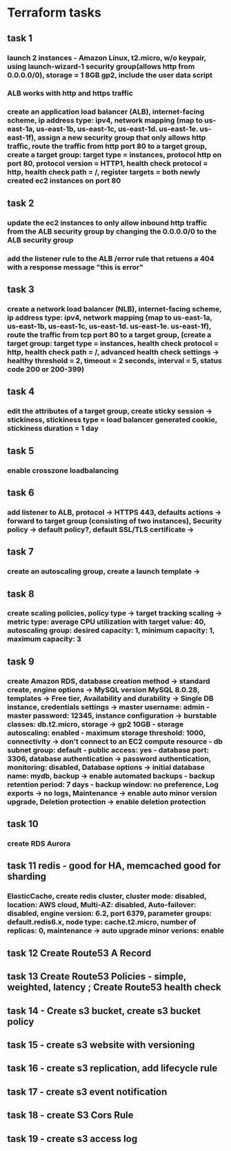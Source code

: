 # Terraform tasks 
## task 1
### launch 2 instances - Amazon Linux, t2.micro, w/o keypair, using launch-wizard-1 security group(allows http from 0.0.0.0/0), storage = 1 8GB gp2, include the user data script
<!-- variable "user_data" {
  description = "The user data to provide when launching the instance. Do not pass gzip-compressed data via this argument; see user_data_base64 instead."
  type        = string
  default     = <<-EOT
 #!/bin/bash
# Use this for your user data (script from top to bottom)
# install httpd (Linux 2 version)
yum update -y
yum install -y httpd
systemctl start httpd
systemctl enable httpd
echo "<h1>Hello world from $(hostname -f) </h1>" > /var/www/html/index.html
EOT
} -->

### ALB works with http and https traffic
### create an application load balancer (ALB), internet-facing scheme, ip address type: ipv4, network mapping (map to us-east-1a, us-east-1b, us-east-1c, us-east-1d. us-east-1e. us-east-1f), assign a new security group that only allows http traffic, route the traffic from http port 80 to a target group, create a target group: target type = instances, protocol http on port 80, protocol version = HTTP1, health check protocol = http, health check path = /, register targets = both newly created ec2 instances on port 80

## task 2
### update the ec2 instances to only allow inbound http traffic from the ALB security group by changing the 0.0.0.0/0 to the ALB security group
### add the listener rule to the ALB /error rule that retuens a 404 with a response message "this is error"

## task 3
### create a network load balancer (NLB), internet-facing scheme, ip address type: ipv4, network mapping (map to us-east-1a, us-east-1b, us-east-1c, us-east-1d. us-east-1e. us-east-1f), route the traffic from tcp port 80 to a target group, (create a target group: target type = instances, health check protocol = http, health check path = /, advanced health check settings -> healthy threshold = 2, timeout = 2 seconds, interval = 5, status code 200 or 200-399)

## task 4 
### edit the attributes of a target group, create sticky session -> stickiness, stickiness type = load balancer generated cookie, stickiness duration = 1 day

## task 5 
### enable crosszone loadbalancing 

## task 6
### add listener to ALB, protocol -> HTTPS 443, defaults actions -> forward to target group (consisting of two instances), Security policy -> default policy?, default SSL/TLS certificate -> 

## task 7
### create an autoscaling group, create a launch template -> 

## task 8
### create scaling policies, policy type -> target tracking scaling -> metric type: average CPU utilization with target value: 40, autoscaling group: desired capacity: 1, minimum capacity: 1, maximum capacity: 3

## task 9
### create Amazon RDS, database creation method -> standard create, engine options -> MySQL version MySQL 8.0.28, templates -> Free tier, Availability and durability -> Single DB instance, credentials settings -> master username: admin - master password: 12345, instance configuration -> burstable classes: db.t2.micro, storage -> gp2 10GB - storage autoscaling: enabled - maximum storage threshold: 1000, connectivity -> don't connect to an EC2 compute resource - db subnet group: default - public access: yes - database port: 3306, database authentication -> password authentication, monitoring: disabled, Database options -> initial database name: mydb, backup -> enable automated backups - backup retention period: 7 days - backup window: no preference, Log exports -> no logs, Maintenance -> enable auto minor version upgrade, Deletion protection -> enable deletion protection

## task 10
### create RDS Aurora

## task 11 redis - good for HA, memcached good for sharding
### ElasticCache, create redis cluster, cluster mode: disabled, location: AWS cloud, Multi-AZ: disabled, Auto-failover: disabled, engine version: 6.2, port 6379, parameter groups: default.redis6.x, node type: cache.t2.micro, number of replicas: 0, maintenance -> auto upgrade minor verions: enable

## task 12 Create Route53 A Record

## task 13 Create Route53 Policies - simple, weighted, latency ; Create Route53 health check

## task 14 - Create s3 bucket, create s3 bucket policy

## task 15 - create s3 website with versioning

## task 16 - create s3 replication, add lifecycle rule

## task 17 - create s3 event notification

## task 18 - create S3 Cors Rule

## task 19 - create s3 access log
